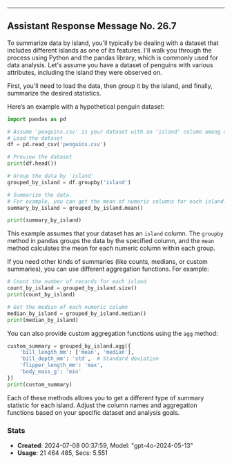 
-------------------------------------------------------------------

## Assistant Response Message No. 26.7


To summarize data by island, you'll typically be dealing with a dataset that includes different islands as one of its features. I'll walk you through the process using Python and the pandas library, which is commonly used for data analysis. Let's assume you have a dataset of penguins with various attributes, including the island they were observed on.

First, you'll need to load the data, then group it by the island, and finally, summarize the desired statistics.

Here’s an example with a hypothetical penguin dataset:

```python
import pandas as pd

# Assume 'penguins.csv' is your dataset with an 'island' column among others.
# Load the dataset
df = pd.read_csv('penguins.csv')

# Preview the dataset
print(df.head())

# Group the data by 'island'
grouped_by_island = df.groupby('island')

# Summarize the data. 
# For example, you can get the mean of numeric columns for each island:
summary_by_island = grouped_by_island.mean()

print(summary_by_island)
```

This example assumes that your dataset has an `island` column. The `groupby` method in pandas groups the data by the specified column, and the `mean` method calculates the mean for each numeric column within each group.

If you need other kinds of summaries (like counts, medians, or custom summaries), you can use different aggregation functions. For example:

```python
# Count the number of records for each island
count_by_island = grouped_by_island.size()
print(count_by_island)

# Get the median of each numeric column
median_by_island = grouped_by_island.median()
print(median_by_island)
```

You can also provide custom aggregation functions using the `agg` method:

```python
custom_summary = grouped_by_island.agg({
    'bill_length_mm': ['mean', 'median'],
    'bill_depth_mm': 'std',  # Standard deviation
    'flipper_length_mm': 'max',
    'body_mass_g': 'min'
})
print(custom_summary)
```

Each of these methods allows you to get a different type of summary statistic for each island. Adjust the column names and aggregation functions based on your specific dataset and analysis goals.

### Stats
- **Created**: 2024-07-08 00:37:59, Model: "gpt-4o-2024-05-13"  
- **Usage**:   21 464 485, Secs: 5.551             
